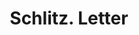 ---
doi: 10.7916/D8184JM9
date_other: '1910'
date_other_textual: 1910-1919
form: correspondence
genre:
- Letters (correspondence)
name:
- Schlitz
object_in_context_url: https://biggert.cul.columbia.edu/items/view/ave_biggert_00750
subject_hierarchical_geographic:
- Sweet Grass, Montana, United States
subject_name:
- Schlitz
title: Schlitz. Letter
sort_title: Schlitz. Letter
call_number: ave_biggert_00750
coordinates:
- 48.993611111111115,-111.95111111111112
pid: ave_biggert_00750
identifiers: ave_biggert_00750
thumbnail: https://derivativo-1.library.columbia.edu/iiif/2/ldpd:345471/full/!256,256/0/native.jpg
permalink: "/biggert/ave_biggert_00750/"
layout: iiif-image-page
---